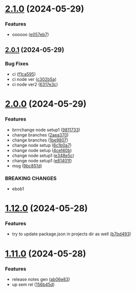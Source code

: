 # [2.1.0](https://github.com/harlamenko/urban-dollop/compare/v2.0.1...v2.1.0) (2024-05-29)


### Features

* oooooo ([e057eb7](https://github.com/harlamenko/urban-dollop/commit/e057eb7a4fd492ca7bc8e97ba7bce337d17e291d))

## [2.0.1](https://github.com/harlamenko/urban-dollop/compare/v2.0.0...v2.0.1) (2024-05-29)


### Bug Fixes

* ci ([f1ca595](https://github.com/harlamenko/urban-dollop/commit/f1ca595805ddf45f191d0afddcb3854469c66784))
* ci node ver ([c302b5a](https://github.com/harlamenko/urban-dollop/commit/c302b5a3986f57a10a8f15061b6887c1ca4dccdd))
* ci node ver2 ([6317e3c](https://github.com/harlamenko/urban-dollop/commit/6317e3c03a026034b90d43e9bf3672395a996223))

# [2.0.0](https://github.com/harlamenko/urban-dollop/compare/v1.12.0...v2.0.0) (2024-05-29)


### Features

* brrrchange node setup1 ([9811733](https://github.com/harlamenko/urban-dollop/commit/981173397f0a96e70c6af089c4be9b0e54d0a807))
* change branches ([2aea370](https://github.com/harlamenko/urban-dollop/commit/2aea370608e7cded4def906c0f6e2c65307603a9))
* change branches ([1be9807](https://github.com/harlamenko/urban-dollop/commit/1be98074e038f7b06a239c39f68b3d48eed41f57))
* change node setup ([6c1b0a7](https://github.com/harlamenko/urban-dollop/commit/6c1b0a79782b32cfccf86b500c81f4b5e76abf0f))
* change node setup ([4cef40b](https://github.com/harlamenko/urban-dollop/commit/4cef40b57512e5379a7bffc633a19a5c02a070b6))
* change node setup1 ([e348e5c](https://github.com/harlamenko/urban-dollop/commit/e348e5c2a057f400335fbb83da483dc0c5212a87))
* change node setup1 ([e81401f](https://github.com/harlamenko/urban-dollop/commit/e81401ff6c7620d8b57d004f2a5ab2fd64adeec5))
* msg ([9bc851d](https://github.com/harlamenko/urban-dollop/commit/9bc851dc480c3fe5a8ed0482d5d072ddf1fe2971))


### BREAKING CHANGES

* ebob1

# [1.12.0](https://github.com/harlamenko/urban-dollop/compare/v1.11.0...v1.12.0) (2024-05-28)


### Features

* try to update package.json in projects dir as well ([b7bd493](https://github.com/harlamenko/urban-dollop/commit/b7bd49366eb894d5bbaa55b8ecb96f45ea4b8a79))

# [1.11.0](https://github.com/harlamenko/urban-dollop/compare/v1.10.0...v1.11.0) (2024-05-28)


### Features

* release notes gen ([ab06e83](https://github.com/harlamenko/urban-dollop/commit/ab06e8303855219650ce25dfd6fa91d0c2dda6c9))
* up sem rel ([156b45d](https://github.com/harlamenko/urban-dollop/commit/156b45d3de1edb6f8ceb969fa1f54439a3bcd11c))
